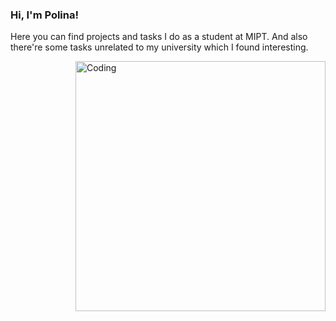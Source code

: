 ### Hi, I'm Polina! 

Here you can find projects and tasks I do as a student at MIPT. 
And also there're some tasks unrelated to my university which I found interesting.

<img align="right" alt="Coding" width="400" src="https://external-content.duckduckgo.com/iu/?u=https%3A%2F%2Fmedia2.giphy.com%2Fmedia%2FdNgK7Ws7y176U%2F200.gif%3Fcid%3D790b76116sj9hwgvfynbehhaaxullhjyari9qz4aniwgxj60%26rid%3D200.gif%26ct%3Dg&f=1&nofb=1&ipt=24da3d913da059d2d9f492d6546f5a3101c296293b54ce4fe9e2cc5372179afc&ipo=images">
<!--
**pol879/pol879** is a ✨ _special_ ✨ repository because its `README.md` (this file) appears on your GitHub profile.

Here are some ideas to get you started:

- 🔭 I’m currently working on ...
- 🌱 I’m currently learning ...
- 👯 I’m looking to collaborate on ...
- 🤔 I’m looking for help with ...
- 💬 Ask me about ...
- 📫 How to reach me: ...
- 😄 Pronouns: ...
- ⚡ Fun fact: ...
-->
